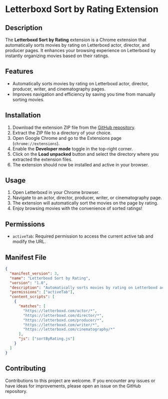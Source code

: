 # Letterboxd Sort by Rating Extension

## Description

The **Letterboxd Sort by Rating** extension is a Chrome extension that automatically sorts movies by rating on Letterboxd actor, director, and producer pages. It enhances your browsing experience on Letterboxd by instantly organizing movies based on their ratings.

## Features

- Automatically sorts movies by rating on Letterboxd actor, director, producer, writer, and cinematography pages.
- Improves navigation and efficiency by saving you time from manually sorting movies.

## Installation

1. Download the extension ZIP file from the [GitHub repository](https://github.com/your-username/letterboxd-sort-by-rating).
2. Extract the ZIP file to a directory of your choice.
3. Open Google Chrome and go to the Extensions page (`chrome://extensions`).
4. Enable the **Developer mode** toggle in the top-right corner.
5. Click on the **Load unpacked** button and select the directory where you extracted the extension files.
6. The extension should now be installed and active in your browser.

## Usage

1. Open Letterboxd in your Chrome browser.
2. Navigate to an actor, director, producer, writer, or cinematography page.
3. The extension will automatically sort the movies on the page by rating.
4. Enjoy browsing movies with the convenience of sorted ratings!

## Permissions

- `activeTab`: Required permission to access the current active tab and modify the URL.

## Manifest File

```json
{
  "manifest_version": 3,
  "name": "Letterboxd Sort by Rating",
  "version": "1.0",
  "description": "Automatically sorts movies by rating on Letterboxd actor, director, and producer pages",
  "permissions": ["activeTab"],
  "content_scripts": [
    {
      "matches": [
        "https://letterboxd.com/actor/*",
        "https://letterboxd.com/director/*",
        "https://letterboxd.com/producer/*",
        "https://letterboxd.com/writer/*",
        "https://letterboxd.com/cinematography/*"
      ],
      "js": ["sortByRating.js"]
    }
  ]
}
```

## Contributing

Contributions to this project are welcome. If you encounter any issues or have ideas for improvements, please open an issue on the GitHub repository.
